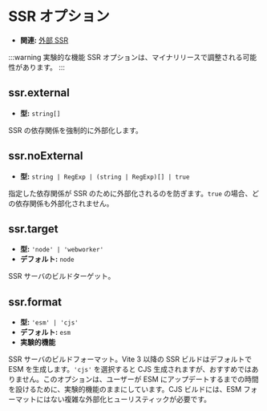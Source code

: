 # SSR オプション

- **関連:** [外部 SSR](/guide/ssr#外部-ssr)

:::warning 実験的な機能
SSR オプションは、マイナリリースで調整される可能性があります。
:::

## ssr.external

- **型:** `string[]`

SSR の依存関係を強制的に外部化します。

## ssr.noExternal

- **型:** `string | RegExp | (string | RegExp)[] | true`

指定した依存関係が SSR のために外部化されるのを防ぎます。`true` の場合、どの依存関係も外部化されません。

## ssr.target

- **型:** `'node' | 'webworker'`
- **デフォルト:** `node`

SSR サーバのビルドターゲット。

## ssr.format

- **型:** `'esm' | 'cjs'`
- **デフォルト:** `esm`
- **実験的機能**

SSR サーバのビルドフォーマット。Vite 3 以降の SSR ビルドはデフォルトで ESM を生成します。`'cjs'` を選択すると CJS 生成されますが、おすすめではありません。このオプションは、ユーザーが ESM にアップデートするまでの時間を設けるために、実験的機能のままにしています。CJS ビルドには、ESM フォーマットにはない複雑な外部化ヒューリスティックが必要です。
